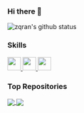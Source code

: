 ### Hi there 👋

![zqran's github status](https://github-readme-stats.vercel.app/api?username=zqran&show_icons=true&count_private=true&&hide=stars&theme=cobalt)

### Skills

<a href="https://github.com/zqran">
  <img width="30" heigth="30" src="https://cdn.jsdelivr.net/gh/devicons/devicon/icons/react/react-original.svg" />
</a>
<a href="https://github.com/zqran">
  <img width="30" heigth="30" src="https://cdn.jsdelivr.net/gh/devicons/devicon/icons/typescript/typescript-original.svg" />
</a>
<a href="https://github.com/zqran">
  <img width="30" heigth="30" src="https://cdn.jsdelivr.net/gh/devicons/devicon/icons/javascript/javascript-original.svg" />
</a>

### Top Repositories

<a href="https://github.com/ant-design/ant-design-mobile">
  <img align="center" src="https://github-readme-stats.vercel.app/api/pin/?username=zqran&repo=ant-design-mobile&theme=cobalt" />
</a>
<a href="https://github.com/ant-design/ant-design-pro">
  <img align="center" src="https://github-readme-stats.vercel.app/api/pin/?username=zqran&repo=ant-design-pro&theme=cobalt" />
</a>

<!--
**zqran/zqran** is a ✨ _special_ ✨ repository because its `README.md` (this file) appears on your GitHub profile.

Here are some ideas to get you started:

- 🔭 I’m currently working on ...
- 🌱 I’m currently learning ...
- 👯 I’m looking to collaborate on ...
- 🤔 I’m looking for help with ...
- 💬 Ask me about ...
- 📫 How to reach me: ...
- 😄 Pronouns: ...
- ⚡ Fun fact: ...
-->
